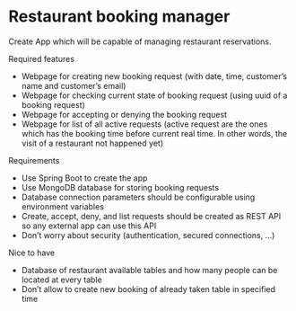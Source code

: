# Restaurant booking manager
Create App which will be capable of managing restaurant reservations. 

Required features
* Webpage for creating new booking request (with date, time, customer’s name and 
customer’s email)
* Webpage for checking current state of booking request (using uuid of a booking 
request)
* Webpage for accepting or denying the booking request
* Webpage for list of all active requests (active request are the ones which has the 
booking time before current real time. In other words, the visit of a restaurant not 
happened yet)

Requirements
* Use Spring Boot to create the app
* Use MongoDB database for storing booking requests
* Database connection parameters should be configurable using environment variables
* Create, accept, deny, and list requests should be created as REST API so any external 
app can use this API
* Don’t worry about security (authentication, secured connections, …)

Nice to have
* Database of restaurant available tables and how many people can be located at
every table
* Don’t allow to create new booking of already taken table in specified time
